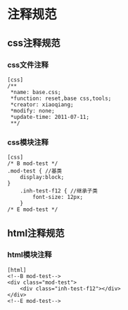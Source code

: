 # 注释规范

## css注释规范

### css文件注释
    [css]
    /**
     *name: base.css;
     *function: reset,base css,tools;
     *creator: xiaoqiang;
     *modify: none;
     *update-time: 2011-07-11;
     **/

### css模块注释
    [css]
    /* B mod-test */
    .mod-test { //基类
        display:block;
    }
        .inh-test-f12 { //继承子类
            font-size: 12px;
        }
    /* E mod-test */

## html注释规范

### html模块注释
    [html]
    <!--B mod-test-->
    <div class="mod-test">
        <div class="inh-test-f12"></div>
    </div>
    <!--E mod-test-->